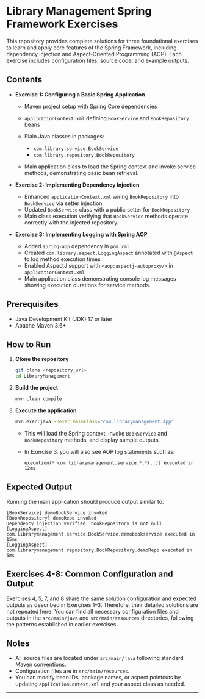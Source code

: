 # Library Management Spring Framework Exercises

This repository provides complete solutions for three foundational exercises to learn and apply core features of the Spring Framework, including dependency injection and Aspect‑Oriented Programming (AOP). Each exercise includes configuration files, source code, and example outputs.

## Contents

* **Exercise 1: Configuring a Basic Spring Application**

  * Maven project setup with Spring Core dependencies
  * `applicationContext.xml` defining `BookService` and `BookRepository` beans
  * Plain Java classes in packages:

    * `com.library.service.BookService`
    * `com.library.repository.BookRepository`
  * Main application class to load the Spring context and invoke service methods, demonstrating basic bean retrieval.

* **Exercise 2: Implementing Dependency Injection**

  * Enhanced `applicationContext.xml` wiring `BookRepository` into `BookService` via setter injection
  * Updated `BookService` class with a public setter for `BookRepository`
  * Main class execution verifying that `BookService` methods operate correctly with the injected repository.

* **Exercise 3: Implementing Logging with Spring AOP**

  * Added `spring-aop` dependency in `pom.xml`
  * Created `com.library.aspect.LoggingAspect` annotated with `@Aspect` to log method execution times
  * Enabled AspectJ support with `<aop:aspectj-autoproxy/>` in `applicationContext.xml`
  * Main application class demonstrating console log messages showing execution durations for service methods.

## Prerequisites

* Java Development Kit (JDK) 17 or later
* Apache Maven 3.6+

## How to Run

1. **Clone the repository**

   ```bash
   git clone <repository_url>
   cd LibraryManagement
   ```

2. **Build the project**

   ```bash
   mvn clean compile
   ```

3. **Execute the application**

   ```bash
   mvn exec:java -Dexec.mainClass="com.librarymanagement.App"
   ```

   * This will load the Spring context, invoke `BookService` and `BookRepository` methods, and display sample outputs.
   * In Exercise 3, you will also see AOP log statements such as:

     ```text
     execution(* com.librarymanagement.service.*.*(..)) executed in 12ms
     ```

## Expected Output

Running the main application should produce output similar to:

```text
[BookService] demoBookService invoked
[BookRepository] demoRepo invoked
Dependency injection verified: bookRepository is not null
[LoggingAspect] com.librarymanagement.service.BookService.demobookservice executed in 15ms
[LoggingAspect] com.librarymanagement.repository.BookRepository.demoRepo executed in 5ms
```

## Exercises 4-8: Common Configuration and Output

Exercises 4, 5, 7, and 8 share the same solution configuration and expected outputs as described in Exercises 1–3. Therefore, their detailed solutions are not repeated here. You can find all necessary configuration files and outputs in the `src/main/java` and `src/main/resources` directories, following the patterns established in earlier exercises.

## Notes

* All source files are located under `src/main/java` following standard Maven conventions.
* Configuration files are in `src/main/resources`.
* You can modify bean IDs, package names, or aspect pointcuts by updating `applicationContext.xml` and your aspect class as needed.

---

